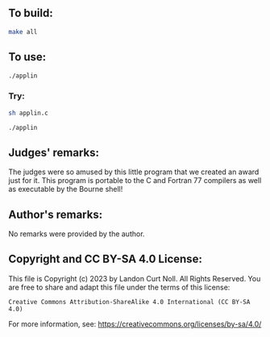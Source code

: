 ## To build:

```sh
make all
```


## To use:

```sh
./applin
```


### Try:

```sh
sh applin.c

./applin
```


## Judges' remarks:

The judges were so amused by this little program that we created an
award just for it.  This program is portable to the C and Fortran 77
compilers as well as executable by the Bourne shell!


## Author's remarks:

No remarks were provided by the author.


## Copyright and CC BY-SA 4.0 License:

This file is Copyright (c) 2023 by Landon Curt Noll.  All Rights Reserved.
You are free to share and adapt this file under the terms of this license:

    Creative Commons Attribution-ShareAlike 4.0 International (CC BY-SA 4.0)

For more information, see: https://creativecommons.org/licenses/by-sa/4.0/
